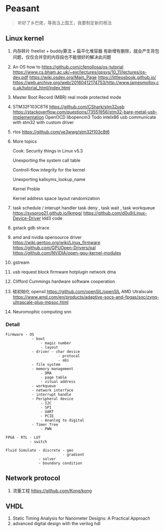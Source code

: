 # Peasant
> 听好了乡巴佬，等我当上国王，我要制定新的税法

## Linux kernel 

1. 内存碎片 freelist + buddy算法 + 扁平化堆容器
    有新增有删除，就会产生背包问题，仅仅合并空的内存段也不能很好的解决此问题
2. An OS how to https://github.com/cfenollosa/os-tutorial  
https://www.cs.bham.ac.uk/~exr/lectures/opsys/10_11/lectures/os-dev.pdf 
https://wiki.osdev.org/Main_Page
https://littleosbook.github.io/ https://web.archive.org/web/20160412174753/http://www.jamesmolloy.co.uk/tutorial_html/index.html
3. Master Boot Record (MBR) real mode protected mode
4. STM32F103C8T6 https://github.com/CShark/stm32usb https://stackoverflow.com/questions/73551956/stm32-bare-metal-usb-implementation
    OpenOCD
    libopencm3
    Todo intelx86 usb communicate with stm32 with custom driver
5. rtos https://github.com/ve3wwg/stm32f103c8t6
6. More topics
    
    Cook: Security things in Linux v5.3

    Unexporting the system call table

    Controll-flow integrity for the kernel

    Unexporting kallsyms_lookup_name

    Kernel Proble

    Kernel address space layout randomization
7. task schedule / interupt handler task deny , task wait , task workqueue 
    https://sysprog21.github.io/lkmpg/
    https://github.com/d0u9/Linux-Device-Driver ldd3 code
    
8. gstack gdb strace 
9. amd and nvidia opensource driver
    https://wiki.gentoo.org/wiki/Linux_firmware
    https://github.com/GPUOpen-Drivers/pal
    https://github.com/NVIDIA/open-gpu-kernel-modules

10. gstream
11. usb request block
    firmware hotplugin 
    network dma
12. Clifford Cummings
    hardware software cooperation

13. 硅初始化
    opensil https://github.com/openSIL/openSIL
    AMD Utralscale https://www.amd.com/en/products/adaptive-socs-and-fpgas/soc/zynq-ultrascale-plus-mpsoc.html

14. Neuromophic computing 
    snn



### Detail

    Firmware - OS    
                - boot
                    - magic number 
                    - layout 
                - driver - char device 
                            - protocal 
                            - abi
                - file system 
                - memory management 
                    - DMA
                    - page table 
                    - vitual address
                - workqueue
                - network interface
                - interrupt handle
                - Peripheral device
                    - I2C
                    - SPI 
                    - UART
                    - PCIE
                    - Ananlog to digital
                - Timer Tree 
                    - PWN

    FPGA - RTL - LUT 
               - switch

    Fluid Simulate - discrete - geo
                              - gradient
                   - solver
                   - boundary condition


## Network protocol
1. 流量工程 https://github.com/Kong/kong


## VHDL
1. Static Timing Analysis for Nanometer Designs: A Practical Approach
2. advanced digital design with the verilog hdl